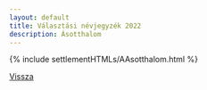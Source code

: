 ```yaml
---
layout: default
title: Választási névjegyzék 2022
description: Ásotthalom
---
```


{% include settlementHTMLs/AAsotthalom.html %}

[Vissza](./)